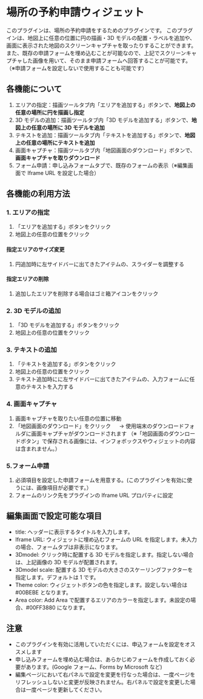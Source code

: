 # 場所の予約申請ウィジェット

このプラグインは、場所の予約申請をするためのプラグインです。
このプラグインは、地図上に任意の位置に円の描画・3D モデルの配置・ラベルを追加や、画面に表示された地図のスクリーンキャプチャを取ったりすることができます。
また、既存の申請フォームを埋め込むことが可能なので、上記でスクリーンキャプチャした画像を用いて、そのまま申請フォームへ回答することが可能です。
（※申請フォームを設定しないで使用することも可能です）

## 各機能について

1. エリアの指定：描画ツールタブ内「エリアを追加する」ボタンで、**地図上の任意の場所に円を描画し指定**
2. 3D モデルの追加：描画ツールタブ内「3D モデルを追加する」ボタンで、**地図上の任意の場所に 3D モデルを追加**
3. テキストを追加：描画ツールタブ内「テキストを追加する」ボタンで、**地図上の任意の場所にテキストを追加**
4. 画面キャプチャ：描画ツールタブ内「地図画面のダウンロード」ボタンで、**画面キャプチャを取りダウンロード**
5. フォーム申請：申し込みフォームタブで、既存のフォームの表示（※編集画面で Iframe URL を設定した場合）

## 各機能の利用方法

### 1. エリアの指定

1. 「エリアを追加する」ボタンをクリック
2. 地図上の任意の位置をクリック

#### 指定エリアのサイズ変更

1. 円追加時に左サイドバーに出てきたアイテムの、スライダーを調整する

#### 指定エリアの削除

1. 追加したエリアを削除する場合はゴミ箱アイコンをクリック

### 2. 3D モデルの追加

1. 「3D モデルを追加する」ボタンをクリック
2. 地図上の任意の位置をクリック

### 3. テキストの追加

1. 「テキストを追加する」ボタンをクリック
2. 地図上の任意の位置をクリック
3. テキスト追加時にに左サイドバーに出てきたアイテムの、入力フォームに任意のテキストを入力する

### 4. 画面キャプチャ

1. 画面キャプチャを取りたい任意の位置に移動
2. 「地図画面のダウンロード」をクリック
   　 → 使用端末のダウンロードフォルダに画面キャプチャがダウンロードされます
   （※「地図画面のダウンロードボタン」で保存される画像には、インフォボックスやウィジェットの内容は含まれません。）

### 5.フォーム申請

1. 必須項目を設定した申請フォームを用意する。(このプラグインを有効に使うには、画像項目が必要です。）
2. フォームのリンク先をプラグインの Iframe URL プロパティに設定

## 編集画面で設定可能な項目

- title: ヘッダーに表示するタイトルを入力します。
- Iframe URL: ウィジェットに埋め込むフォームの URL を指定します。未入力の場合、フォームタブは非表示になります。
- 3Dmodel: クリック時に配置する 3D モデルを指定します。指定しない場合は、上記画像の 3D モデルが配置されます。
- 3Dmodel scale: 配置する 3D モデルの大きさのスケーリングファクターを指定します。デフォルトは 1 です。
- Theme color: ウィジェットボタンの色を指定します。設定しない場合は#00BEBE となります。
- Area color: Add Area で配置するエリアのカラーを指定します。未設定の場合、#00FF3880 になります。

## 注意

- このプラグインを有効に活用していただくには、申込フォームを設定をオススメします
- 申し込みフォームを埋め込む場合は、あらかじめフォームを作成しておく必要があります。(Google フォーム、Forms by Microsoft など)
- 編集ページにおいて右パネルで設定を変更を行なった場合は、一度ページをリフレッシュしないと変更が反映されません。右パネルで設定を変更した場合は一度ページを更新してください。

<!-- # Location Reservation plugin

This is the plugin to register location.
This plugin has two features:
One is a drawing tool： Drawing a circle at any location, placing 3D model on the map, adding a label and taking a screen capture of the map shown on the screen.
Two is application form：to embed the existing application form.

### What you can do on the edit page

1. Prepare to apply a form that is set the required item. (make this plugin useful, an image item is required)
2. Set the form link to the plugin Iframe URL property. (More settable properties are below)

### User

1. Draw the circle on a map where the user wants to use with the drawing tool tab.
2. Take a screen capture with the "Download map" button on the same tab.
3. User applies to a form using the image downloaded above.

## What you can do on the public page

- Title: Enter the title to be displayed in the header.
- Iframe URL: Specify the URL of the form to be embedded in the widget. If not entered, the form tab will be hidden.
- 3D model： Specify the 3D model to be placed on click. If not specified, a model on the image above will be placed.
- 3D model scale： Specify the scaling factor of the size of the 3D model to be placed. The default is 1.
- Theme color: Specify the color of the widget buttons. If not set, it will be #00BEBE.
- Area Color: Specify the color of the area to be placed by Add Area. If not set, it will be #00FF3880.

## Caution

- If you want to embed the apply form, you need to make an application form first with some tools. (eg, Google form, Forms by Microsoft, etc.)
- If you change settings in the right panel on the edit page, you must refresh the page once for the changes to take effect. Please refresh the page once when you change the settings in the right panel.
- The image saved by the "Download button on the map screen" does not include the contents of infoboxes and widgets. -->
